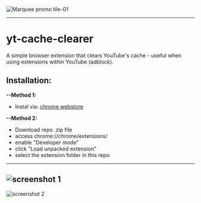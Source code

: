 ![Marquee promo tile-01](https://github.com/ghossssst/yt-cache-clear/assets/115876478/58004ace-3bb2-4fdd-ab0b-e5e2c8f34d79)
___
# yt-cache-clearer

A simple browser extension that clears YouTube's cache - useful when using extensions within YouTube (adblock).

## Installation:

**--Method 1:** 
  * Instal via: [chrome webstore](https://chromewebstore.google.com/detail/yt-cache-clearer/lckccheofjolkmchpogcmpkekmggmffc?hl=en-GB&authuser=0)

**--Method 2:** 
  * Download repo .zip file
  * access chrome://chrome/extensions/ 
  * enable "Developer mode" 
  * click "Load unpacked extension" 
  * select the extension folder in this repo

___
![screenshot 1](https://github.com/ghossssst/yt-cache-clear/assets/115876478/c27655fb-76fd-4baf-bcf6-4ee3ea016929)
------------------
![screenshot 2](https://github.com/ghossssst/yt-cache-clear/assets/115876478/44971168-a3d0-4515-8259-ad81ab4be324)
